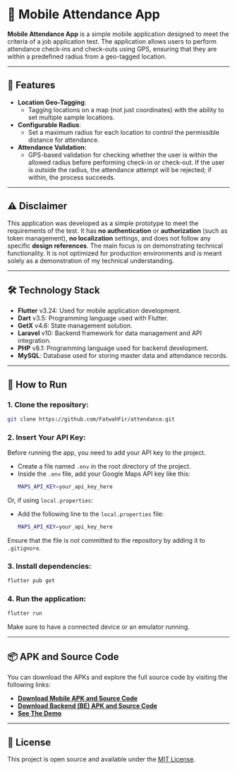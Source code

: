 # 📍 Mobile Attendance App

**Mobile Attendance App** is a simple mobile application designed to meet the criteria of a job application test. The application allows users to perform attendance check-ins and check-outs using GPS, ensuring that they are within a predefined radius from a geo-tagged location.

---

## 📝 Features

- **Location Geo-Tagging**: 
  - Tagging locations on a map (not just coordinates) with the ability to set multiple sample locations.
- **Configurable Radius**: 
  - Set a maximum radius for each location to control the permissible distance for attendance.
- **Attendance Validation**: 
  - GPS-based validation for checking whether the user is within the allowed radius before performing check-in or check-out. If the user is outside the radius, the attendance attempt will be rejected; if within, the process succeeds.

---

## ⚠️ Disclaimer

This application was developed as a simple prototype to meet the requirements of the test. It has **no authentication** or **authorization** (such as token management), **no localization** settings, and does not follow any specific **design references**. The main focus is on demonstrating technical functionality. It is not optimized for production environments and is meant solely as a demonstration of my technical understanding.

---

## 🛠️ Technology Stack

- **Flutter** v3.24: Used for mobile application development.
- **Dart** v3.5: Programming language used with Flutter.
- **GetX** v4.6: State management solution.
- **Laravel** v10: Backend framework for data management and API integration.
- **PHP** v8.1: Programming language used for backend development.
- **MySQL**: Database used for storing master data and attendance records.

---

## 🚀 How to Run

### 1. Clone the repository:
```bash
git clone https://github.com/FatwahFir/attendance.git
```

### 2. Insert Your API Key:
Before running the app, you need to add your API key to the project.

- Create a file named `.env` in the root directory of the project.
- Inside the `.env` file, add your Google Maps API key like this:
  ```bash
  MAPS_API_KEY=your_api_key_here
  ```

Or, if using `local.properties`:
- Add the following line to the `local.properties` file:
  ```bash
  MAPS_API_KEY=your_api_key_here
  ```

Ensure that the file is not committed to the repository by adding it to `.gitignore`.

### 3. Install dependencies:
```bash
flutter pub get
```

### 4. Run the application:
```bash
flutter run
```

Make sure to have a connected device or an emulator running.

---

## 📦 APK and Source Code

You can download the APKs and explore the full source code by visiting the following links:

- **[Download Mobile APK and Source Code](https://drive.google.com/file/d/1hoOSr6j-WKgCtw3bY34gD1jFADfzBgF1/view?usp=sharing)**
- **[Download Backend (BE) APK and Source Code](https://github.com/FatwahFir/be-attendance)**
- **[See The Demo](https://drive.google.com/file/d/10r7G_IyxTXqnFRsD7_Uf1bXmD7xlgV5y/view?usp=sharing)**

---

## 📝 License

This project is open source and available under the [MIT License](LICENSE).
